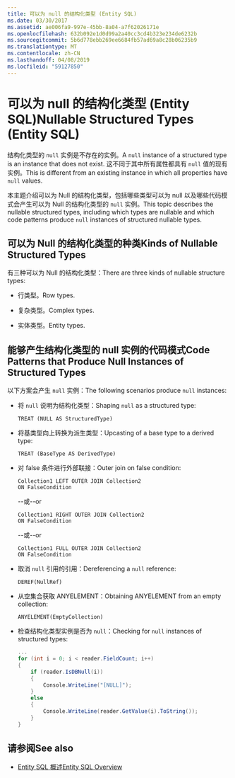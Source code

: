 ```yaml
---
title: 可以为 null 的结构化类型 (Entity SQL)
ms.date: 03/30/2017
ms.assetid: ae006fa9-997e-45bb-8a04-a7f62026171e
ms.openlocfilehash: 632b092e1d0d99a2a40cc3cd4b323e234de6232b
ms.sourcegitcommit: 5b6d778ebb269ee6684fb57ad69a8c28b06235b9
ms.translationtype: MT
ms.contentlocale: zh-CN
ms.lasthandoff: 04/08/2019
ms.locfileid: "59127850"
---
```

# <a name="nullable-structured-types-entity-sql"></a><span data-ttu-id="9b3bc-102">可以为 null 的结构化类型 (Entity SQL)</span><span class="sxs-lookup"><span data-stu-id="9b3bc-102">Nullable Structured Types (Entity SQL)</span></span>
<span data-ttu-id="9b3bc-103">结构化类型的 `null` 实例是不存在的实例。</span><span class="sxs-lookup"><span data-stu-id="9b3bc-103">A `null` instance of a structured type is an instance that does not exist.</span></span> <span data-ttu-id="9b3bc-104">这不同于其中所有属性都具有 `null` 值的现有实例。</span><span class="sxs-lookup"><span data-stu-id="9b3bc-104">This is different from an existing instance in which all properties have `null` values.</span></span>  
  
 <span data-ttu-id="9b3bc-105">本主题介绍可以为 Null 的结构化类型，包括哪些类型可以为 null 以及哪些代码模式会产生可以为 Null 的结构化类型的 `null` 实例。</span><span class="sxs-lookup"><span data-stu-id="9b3bc-105">This topic describes the nullable structured types, including which types are nullable and which code patterns produce `null` instances of structured nullable types.</span></span>  
  
## <a name="kinds-of-nullable-structured-types"></a><span data-ttu-id="9b3bc-106">可以为 Null 的结构化类型的种类</span><span class="sxs-lookup"><span data-stu-id="9b3bc-106">Kinds of Nullable Structured Types</span></span>  
 <span data-ttu-id="9b3bc-107">有三种可以为 Null 的结构化类型：</span><span class="sxs-lookup"><span data-stu-id="9b3bc-107">There are three kinds of nullable structure types:</span></span>  
  
-   <span data-ttu-id="9b3bc-108">行类型。</span><span class="sxs-lookup"><span data-stu-id="9b3bc-108">Row types.</span></span>  
  
-   <span data-ttu-id="9b3bc-109">复杂类型。</span><span class="sxs-lookup"><span data-stu-id="9b3bc-109">Complex types.</span></span>  
  
-   <span data-ttu-id="9b3bc-110">实体类型。</span><span class="sxs-lookup"><span data-stu-id="9b3bc-110">Entity types.</span></span>  
  
## <a name="code-patterns-that-produce-null-instances-of-structured-types"></a><span data-ttu-id="9b3bc-111">能够产生结构化类型的 null 实例的代码模式</span><span class="sxs-lookup"><span data-stu-id="9b3bc-111">Code Patterns that Produce Null Instances of Structured Types</span></span>  
 <span data-ttu-id="9b3bc-112">以下方案会产生 `null` 实例：</span><span class="sxs-lookup"><span data-stu-id="9b3bc-112">The following scenarios produce `null` instances:</span></span>  
  
-   <span data-ttu-id="9b3bc-113">将 `null` 说明为结构化类型：</span><span class="sxs-lookup"><span data-stu-id="9b3bc-113">Shaping `null` as a structured type:</span></span>  
  
    ```  
    TREAT (NULL AS StructuredType)  
    ```  
  
-   <span data-ttu-id="9b3bc-114">将基类型向上转换为派生类型：</span><span class="sxs-lookup"><span data-stu-id="9b3bc-114">Upcasting of a base type to a derived type:</span></span>  
  
    ```  
    TREAT (BaseType AS DerivedType)  
    ```  
  
-   <span data-ttu-id="9b3bc-115">对 false 条件进行外部联接：</span><span class="sxs-lookup"><span data-stu-id="9b3bc-115">Outer join on false condition:</span></span>  
  
    ```  
    Collection1 LEFT OUTER JOIN Collection2  
    ON FalseCondition  
    ```  
  
     <span data-ttu-id="9b3bc-116">--或</span><span class="sxs-lookup"><span data-stu-id="9b3bc-116">--or</span></span>  
  
    ```  
    Collection1 RIGHT OUTER JOIN Collection2  
    ON FalseCondition  
    ```  
  
     <span data-ttu-id="9b3bc-117">--或</span><span class="sxs-lookup"><span data-stu-id="9b3bc-117">--or</span></span>  
  
    ```  
    Collection1 FULL OUTER JOIN Collection2  
    ON FalseCondition  
    ```  
  
-   <span data-ttu-id="9b3bc-118">取消 `null` 引用的引用：</span><span class="sxs-lookup"><span data-stu-id="9b3bc-118">Dereferencing a `null` reference:</span></span>  
  
    ```  
    DEREF(NullRef)  
    ```  
  
-   <span data-ttu-id="9b3bc-119">从空集合获取 ANYELEMENT：</span><span class="sxs-lookup"><span data-stu-id="9b3bc-119">Obtaining ANYELEMENT from an empty collection:</span></span>  
  
    ```  
    ANYELEMENT(EmptyCollection)  
    ```  
  
-   <span data-ttu-id="9b3bc-120">检查结构化类型实例是否为 `null`：</span><span class="sxs-lookup"><span data-stu-id="9b3bc-120">Checking for `null` instances of structured types:</span></span>  
  
    ```csharp  
    ...  
    for (int i = 0; i < reader.FieldCount; i++)  
    {  
        if (reader.IsDBNull(i))  
        {  
            Console.WriteLine("[NULL]");  
        }  
        else  
        {  
            Console.WriteLine(reader.GetValue(i).ToString());  
        }  
    }  
    ```  
  
## <a name="see-also"></a><span data-ttu-id="9b3bc-121">请参阅</span><span class="sxs-lookup"><span data-stu-id="9b3bc-121">See also</span></span>

- [<span data-ttu-id="9b3bc-122">Entity SQL 概述</span><span class="sxs-lookup"><span data-stu-id="9b3bc-122">Entity SQL Overview</span></span>](../../../../../../docs/framework/data/adonet/ef/language-reference/entity-sql-overview.md)
